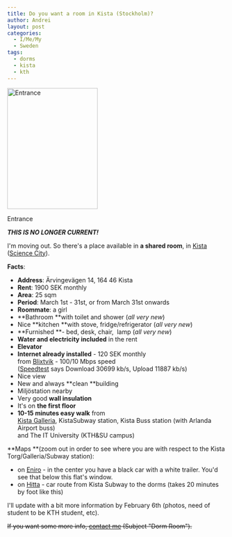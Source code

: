 ```yaml
---
title: Do you want a room in Kista (Stockholm)?
author: Andrei
layout: post
categories:
  - I/Me/My
  - Sweden
tags:
  - dorms
  - kista
  - kth
---
```

<div class="wp-caption alignright" style="width: 218px">
  <img title="Ärvingevägen 14" src="http://www.kth.se/polopoly_fs/1.25540!figures/%C3%A4rvinge.jpg" alt="Entrance" width="208" height="278" /><p class="wp-caption-text">
    Entrance
  </p>
</div>

***THIS IS NO LONGER CURRENT!***

I'm moving out. So there's a place available in **a shared room**, in [Kista][1] ([Science City][2]).

**Facts**:

*   **Address**: Ärvingevägen 14, 164 46 Kista
*   **Rent**: 1900 SEK monthly
*   **Area**: 25 sqm
*   **Period**: March 1st - 31st, or from March 31st onwards
*   **Roommate**: a girl
*   **Bathroom **with toilet and shower (*all very new*)
*   Nice **kitchen **with stove, fridge/refrigerator (*all very new*)
*   **Furnished **- bed, desk, chair,  lamp (*all very new*)
*   **Water and electricity included** in the rent
*   **Elevator**
*   **Internet already installed** - 120 SEK monthly  
    from [Blixtvik][3] - 100/10 Mbps speed  
    ([Speedtest][4] says Download 30699 kb/s, Upload 11887 kb/s)
*   Nice view
*   New and always **clean **building
*   Miljöstation nearby
*   Very good **wall insulation**
*   It's on **the first floor**
*   **10-15 minutes easy walk** from  
    [Kista Galleria][5], KistaSubway station, Kista Buss station (with Arlanda Airport buss)  
    and The IT University (KTH&SU campus)

**Maps **(zoom out in order to see where you are with respect to the Kista Torg/Galleria/Subway station):

*   on [Eniro][6] - in the center you have a black car with a white trailer. You'd see that below this flat's window.
*   on [Hitta][7] - car route from Kista Subway to the dorms (takes 20 minutes by foot like this)

I'll update with a bit more information by February 6th (photos, need of student to be KTH student, etc).

<span style="text-decoration: line-through;">If you want some more info, </span>[<span style="text-decoration: line-through;">contact me</span>][8]<span style="text-decoration: line-through;"> (Subject "Dorm Room").</span>

 [1]: http://maps.google.com/maps?f=q&source=s_q&hl=en&geocode=&q=Kista,+Stockholm,+Sweden&sll=59.348488,18.071764&sspn=0.020872,0.077248&g=Kungliga+Tekniska+H%C3%B6gskolan,+Sweden&ie=UTF8&ll=59.403511,17.944365&spn=0.020839,0.077248&t=h&z=14&iwloc=addr
 [2]: http://www.kista.com/adimo4/Site/kista/web/default.aspx?p=1344&l=en&t=h401
 [3]: http://www.blitxvik.se
 [4]: http://www.speedtest.net/
 [5]: http://www.google.se/url?sa=t&source=web&ct=res&cd=2&url=http%3A%2F%2Fwww.kistagalleria.se%2F&ei=6b-BSZrlG4P60AXCydxS&usg=AFQjCNGHVtpgJFLe-P7UH3skBSSNiqlo9g&sig2=Ok52NAH4fVH077TppGs9lA
 [6]: http://kartor.eniro.se/query?what=map_adr&geo_area=kista&mapstate=6;17.941287994384766;59.40370178222656&mapcomp=;;;Kista;;;16442;KISTA;;;;;17.941287994384766;59.40370178222656;;;;STOCKHOLM;maps_place.2811605.21;0#
 [7]: http://www.hitta.se/Route.aspx?origin=Kista%20Galleria%20KISTA&destination=%C4rvingev.%2014%20KISTA#6588895;1621375;Kista%20Tunnelbanestation;;Stockholm;|6588165;1621418;%C3%84rvingev%C3%A4gen;14;;KISTA
 [8]: http://blog.andreineculau.com/contact/